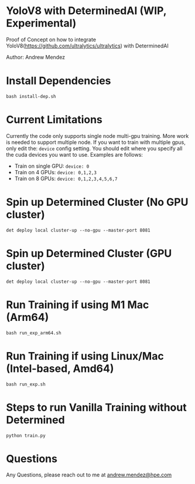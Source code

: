 # YoloV8 with DeterminedAI (WIP, Experimental)
Proof of Concept on how to integrate YoloV8(https://github.com/ultralytics/ultralytics) with DeterminedAI

Author: Andrew Mendez
# Install Dependencies
`bash install-dep.sh`

# Current Limitations

Currently the code only supports single node multi-gpu training. More work is needed to support multiple node.
If you want to train with multiple gpus, only edit the: `device` config setting. You should edit where you specify all the cuda devices you want to use. Examples are follows:
* Train on single GPU: `device: 0`
* Train on 4 GPUs: `device: 0,1,2,3`
* Train on 8 GPUs: `device: 0,1,2,3,4,5,6,7`

# Spin up Determined Cluster (No GPU cluster)
`det deploy local cluster-up --no-gpu --master-port 8081`

# Spin up Determined Cluster (GPU cluster)
`det deploy local cluster-up --no-gpu --master-port 8081`

# Run Training if using M1 Mac (Arm64)
`bash run_exp_arm64.sh`

# Run Training if using Linux/Mac (Intel-based, Amd64)
`bash run_exp.sh`

# Steps to run Vanilla Training without Determined
`python train.py`

# Questions
Any Questions, please reach out to me at andrew.mendez@hpe.com

